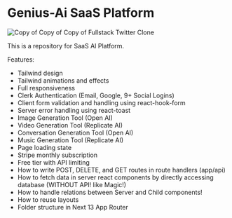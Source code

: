 # Genius-Ai SaaS Platform

![Copy of Copy of Copy of Fullstack Twitter Clone](https://github.com/AntonioErdeljac/next13-ai-saas/assets/23248726/c47e604a-b50b-4eb0-b420-fda20908f522)

This is a repository for SaaS AI Platform.

Features:

- Tailwind design
- Tailwind animations and effects
- Full responsiveness
- Clerk Authentication (Email, Google, 9+ Social Logins)
- Client form validation and handling using react-hook-form
- Server error handling using react-toast
- Image Generation Tool (Open AI)
- Video Generation Tool (Replicate AI)
- Conversation Generation Tool (Open AI)
- Music Generation Tool (Replicate AI)
- Page loading state
- Stripe monthly subscription
- Free tier with API limiting
- How to write POST, DELETE, and GET routes in route handlers (app/api)
- How to fetch data in server react components by directly accessing database (WITHOUT API! like Magic!)
- How to handle relations between Server and Child components!
- How to reuse layouts
- Folder structure in Next 13 App Router

